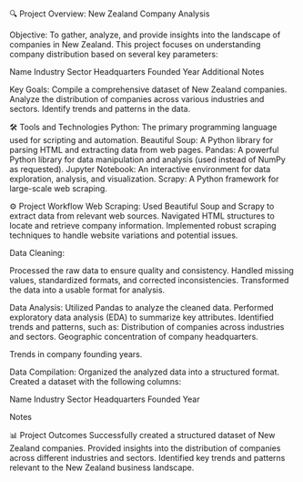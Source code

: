 🔍 Project Overview: 
New Zealand Company Analysis

Objective: To gather, analyze, and provide insights into the landscape of companies in New Zealand. This project focuses on understanding company distribution based on several key parameters:

Name
Industry
Sector
Headquarters
Founded Year
Additional Notes

Key Goals:
Compile a comprehensive dataset of New Zealand companies.
Analyze the distribution of companies across various industries and sectors.
Identify trends and patterns in the data.

🛠️ Tools and Technologies
Python: The primary programming language used for scripting and automation.
Beautiful Soup: A Python library for parsing HTML and extracting data from web pages.
Pandas: A powerful Python library for data manipulation and analysis (used instead of NumPy as requested).
Jupyter Notebook: An interactive environment for data exploration, analysis, and visualization.
Scrapy: A Python framework for large-scale web scraping.

⚙️ Project Workflow
Web Scraping:
Used Beautiful Soup and Scrapy to extract data from relevant web sources.
Navigated HTML structures to locate and retrieve company information.
Implemented robust scraping techniques to handle website variations and potential issues.

Data Cleaning:

Processed the raw data to ensure quality and consistency.
Handled missing values, standardized formats, and corrected inconsistencies.
Transformed the data into a usable format for analysis.

Data Analysis:
Utilized Pandas to analyze the cleaned data.
Performed exploratory data analysis (EDA) to summarize key attributes.
Identified trends and patterns, such as:
Distribution of companies across industries and sectors.
Geographic concentration of company headquarters.

Trends in company founding years.

Data Compilation:
Organized the analyzed data into a structured format.
Created a dataset with the following columns:

Name
Industry
Sector
Headquarters
Founded Year

Notes

📊 Project Outcomes
Successfully created a structured dataset of New Zealand companies.
Provided insights into the distribution of companies across different industries and sectors.
Identified key trends and patterns relevant to the New Zealand business landscape.


